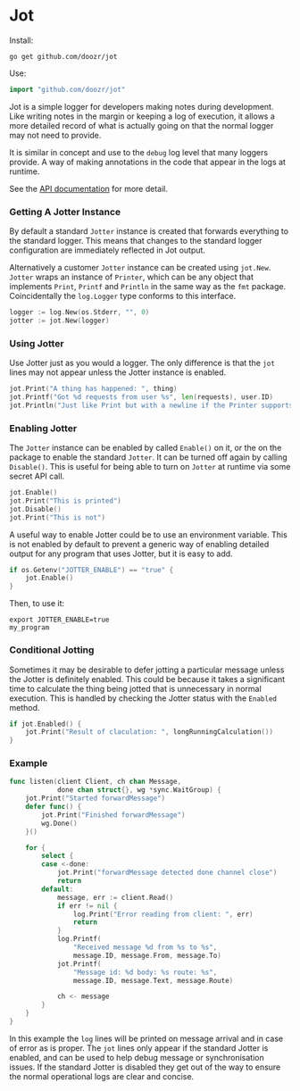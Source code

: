 # Jot

Install:

```
go get github.com/doozr/jot
```

Use:

```go
import "github.com/doozr/jot"
```

Jot is a simple logger for developers making notes during development. Like
writing notes in the margin or keeping a log of execution, it allows a more detailed record of what is actually going on that the normal logger may not
need to provide.

It is similar in concept and use to the `debug` log level that
many loggers provide. A way of making annotations in the code that appear in the
logs at runtime.

See the [API documentation](API.md) for more detail.

### Getting A Jotter Instance

By default a standard `Jotter` instance is created that forwards everything to
the standard logger. This means that changes to the standard logger
configuration are immediately reflected in Jot output.

Alternatively a customer `Jotter` instance can be created using `jot.New`. `Jotter` wraps an instance of `Printer`, which can be any object that implements
`Print`, `Printf` and `Println` in the same way as the `fmt` package.
Coincidentally the `log.Logger` type conforms to this interface.

```go
logger := log.New(os.Stderr, "", 0)
jotter := jot.New(logger)
```

### Using Jotter

Use Jotter just as you would a logger. The only difference is that the `jot`
lines may not appear unless the Jotter instance is enabled.

```go
jot.Print("A thing has happened: ", thing)
jot.Printf("Got %d requests from user %s", len(requests), user.ID)
jot.Println("Just like Print but with a newline if the Printer supports it")
```

### Enabling Jotter

The `Jotter` instance can be enabled by called `Enable()` on it, or the on the
package to enable the standard `Jotter`. It can be turned off again by calling
`Disable()`. This is useful for being able to turn on `Jotter` at runtime via
some secret API call.

```go
jot.Enable()
jot.Print("This is printed")
jot.Disable()
jot.Print("This is not")
```

A useful way to enable Jotter could be to use an environment variable. This is
not enabled by default to prevent a generic way of enabling detailed output for
any program that uses Jotter, but it is easy to add.

```go
if os.Getenv("JOTTER_ENABLE") == "true" {
	jot.Enable()
}
```

Then, to use it:

```
export JOTTER_ENABLE=true
my_program
```

### Conditional Jotting

Sometimes it may be desirable to defer jotting a particular message unless the Jotter is definitely enabled. This could be because it takes a significant time to calculate the thing being jotted that is unnecessary in normal execution. This is handled by checking the Jotter status with the `Enabled` method.

```go
if jot.Enabled() {
	jot.Print("Result of claculation: ", longRunningCalculation())
}
```

### Example

```go
func listen(client Client, ch chan Message,
			done chan struct{}, wg *sync.WaitGroup) {
	jot.Print("Started forwardMessage")
	defer func() {
		jot.Print("Finished forwardMessage")
		wg.Done()
	}()

	for {
		select {
		case <-done:
			jot.Print("forwardMessage detected done channel close")
			return
		default:
			message, err := client.Read()
			if err != nil {
				log.Print("Error reading from client: ", err)
				return
			}
			log.Printf(
				"Received message %d from %s to %s",
				message.ID, message.From, message.To)
			jot.Printf(
				"Message id: %d body: %s route: %s",
				message.ID, message.Text, message.Route)

			ch <- message
		}
	}
}
```

In this example the `log` lines will be printed on message arrival and in case
of error as is proper. The `jot` lines only appear if the standard Jotter is
enabled, and can be used to help debug message or synchronisation issues. If the
standard Jotter is disabled they get out of the way to ensure the normal
operational logs are clear and concise.
